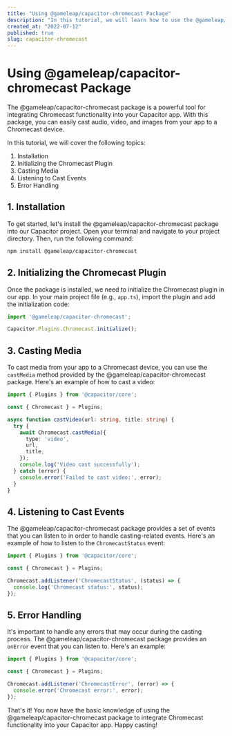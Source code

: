 ```yaml
---
title: "Using @gameleap/capacitor-chromecast Package"
description: "In this tutorial, we will learn how to use the @gameleap/capacitor-chromecast package to integrate Chromecast functionality into a Capacitor app."
created_at: "2022-07-12"
published: true
slug: capacitor-chromecast
---
```


# Using @gameleap/capacitor-chromecast Package

The @gameleap/capacitor-chromecast package is a powerful tool for integrating Chromecast functionality into your Capacitor app. With this package, you can easily cast audio, video, and images from your app to a Chromecast device.

In this tutorial, we will cover the following topics:

1. Installation
2. Initializing the Chromecast Plugin
3. Casting Media
4. Listening to Cast Events
5. Error Handling

## 1. Installation

To get started, let's install the @gameleap/capacitor-chromecast package into our Capacitor project. Open your terminal and navigate to your project directory. Then, run the following command:

```bash
npm install @gameleap/capacitor-chromecast
```

## 2. Initializing the Chromecast Plugin

Once the package is installed, we need to initialize the Chromecast plugin in our app. In your main project file (e.g., `app.ts`), import the plugin and add the initialization code:

```typescript
import '@gameleap/capacitor-chromecast';

Capacitor.Plugins.Chromecast.initialize();
```

## 3. Casting Media

To cast media from your app to a Chromecast device, you can use the `castMedia` method provided by the @gameleap/capacitor-chromecast package. Here's an example of how to cast a video:

```typescript
import { Plugins } from '@capacitor/core';

const { Chromecast } = Plugins;

async function castVideo(url: string, title: string) {
  try {
    await Chromecast.castMedia({
      type: 'video',
      url,
      title,
    });
    console.log('Video cast successfully');
  } catch (error) {
    console.error('Failed to cast video:', error);
  }
}
```

## 4. Listening to Cast Events

The @gameleap/capacitor-chromecast package provides a set of events that you can listen to in order to handle casting-related events. Here's an example of how to listen to the `ChromecastStatus` event:

```typescript
import { Plugins } from '@capacitor/core';

const { Chromecast } = Plugins;

Chromecast.addListener('ChromecastStatus', (status) => {
  console.log('Chromecast status:', status);
});
```

## 5. Error Handling

It's important to handle any errors that may occur during the casting process. The @gameleap/capacitor-chromecast package provides an `onError` event that you can listen to. Here's an example:

```typescript
import { Plugins } from '@capacitor/core';

const { Chromecast } = Plugins;

Chromecast.addListener('ChromecastError', (error) => {
  console.error('Chromecast error:', error);
});
```

That's it! You now have the basic knowledge of using the @gameleap/capacitor-chromecast package to integrate Chromecast functionality into your Capacitor app. Happy casting!

